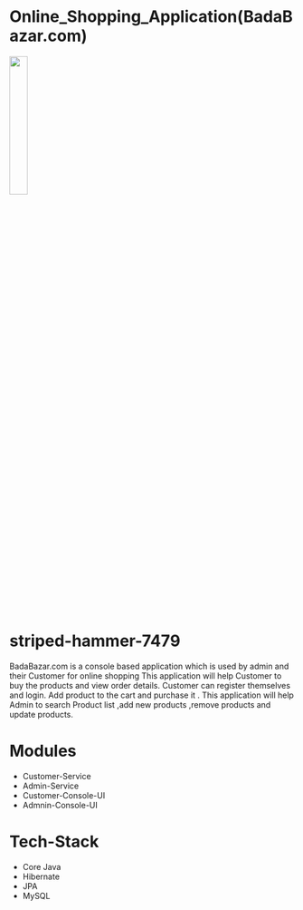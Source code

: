 # Online_Shopping_Application(BadaBazar.com)
<img src="https://github.com/connectit2anand/dusty-jewel-3645/tree/main/productManagementSystem/images/image.png" width="25%">

# striped-hammer-7479

BadaBazar.com is a console based  application which is used by admin and their Customer for online shopping 
This application will help Customer to buy the products and view order details.
Customer can register themselves and login. Add product to the cart and purchase it .
This application will help Admin to search Product list ,add new products ,remove products and update products.

# Modules 

- Customer-Service
- Admin-Service
- Customer-Console-UI
- Admnin-Console-UI

# Tech-Stack

- Core Java
- Hibernate
- JPA
- MySQL
